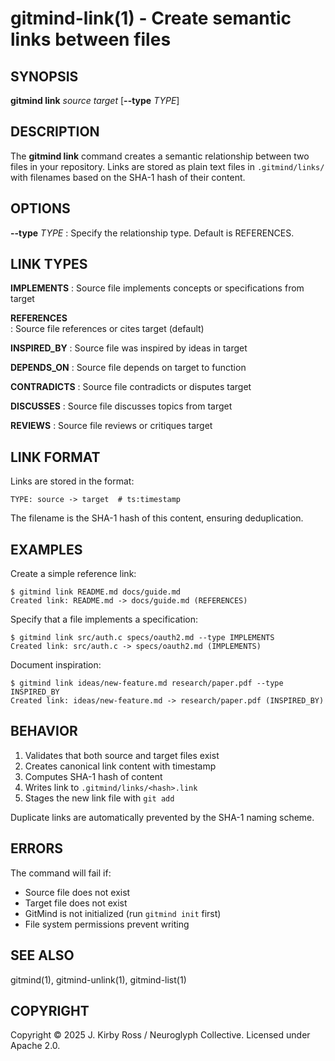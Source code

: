 # gitmind-link(1) - Create semantic links between files

## SYNOPSIS

**gitmind link** *source* *target* [**--type** *TYPE*]

## DESCRIPTION

The **gitmind link** command creates a semantic relationship between two files in your repository. Links are stored as plain text files in `.gitmind/links/` with filenames based on the SHA-1 hash of their content.

## OPTIONS

**--type** *TYPE*
: Specify the relationship type. Default is REFERENCES.

## LINK TYPES

**IMPLEMENTS**
: Source file implements concepts or specifications from target

**REFERENCES**  
: Source file references or cites target (default)

**INSPIRED_BY**
: Source file was inspired by ideas in target

**DEPENDS_ON**
: Source file depends on target to function

**CONTRADICTS**
: Source file contradicts or disputes target

**DISCUSSES**
: Source file discusses topics from target

**REVIEWS**
: Source file reviews or critiques target

## LINK FORMAT

Links are stored in the format:
```
TYPE: source -> target  # ts:timestamp
```

The filename is the SHA-1 hash of this content, ensuring deduplication.

## EXAMPLES

Create a simple reference link:
```
$ gitmind link README.md docs/guide.md
Created link: README.md -> docs/guide.md (REFERENCES)
```

Specify that a file implements a specification:
```
$ gitmind link src/auth.c specs/oauth2.md --type IMPLEMENTS
Created link: src/auth.c -> specs/oauth2.md (IMPLEMENTS)
```

Document inspiration:
```
$ gitmind link ideas/new-feature.md research/paper.pdf --type INSPIRED_BY
Created link: ideas/new-feature.md -> research/paper.pdf (INSPIRED_BY)
```

## BEHAVIOR

1. Validates that both source and target files exist
2. Creates canonical link content with timestamp
3. Computes SHA-1 hash of content
4. Writes link to `.gitmind/links/<hash>.link`
5. Stages the new link file with `git add`

Duplicate links are automatically prevented by the SHA-1 naming scheme.

## ERRORS

The command will fail if:
- Source file does not exist
- Target file does not exist  
- GitMind is not initialized (run `gitmind init` first)
- File system permissions prevent writing

## SEE ALSO

gitmind(1), gitmind-unlink(1), gitmind-list(1)

## COPYRIGHT

Copyright © 2025 J. Kirby Ross / Neuroglyph Collective. Licensed under Apache 2.0.